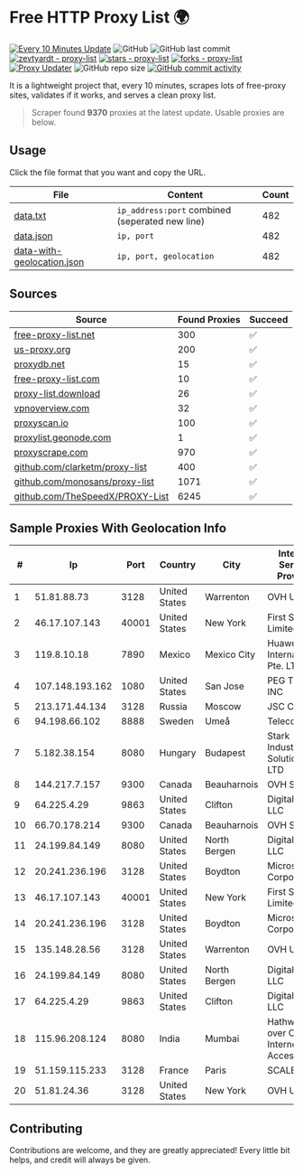 
# Free HTTP Proxy List 🌍

[![Every 10 Minutes Update](https://github.com/mertguvencli/http-proxy-list/actions/workflows/main.yml/badge.svg?branch=main)](https://github.com/mertguvencli/http-proxy-list/actions/workflows/main.yml)
![GitHub](https://img.shields.io/github/license/mertguvencli/http-proxy-list)
![GitHub last commit](https://img.shields.io/github/last-commit/mertguvencli/http-proxy-list)
[![zevtyardt - proxy-list](https://img.shields.io/static/v1?label=zevtyardt&message=proxy-list&color=blue&logo=github)](https://github.com/zevtyardt/proxy-list "Go to GitHub repo")
[![stars - proxy-list](https://img.shields.io/github/stars/zevtyardt/proxy-list?style=social)](https://github.com/zevtyardt/proxy-list)
[![forks - proxy-list](https://img.shields.io/github/forks/zevtyardt/proxy-list?style=social)](https://github.com/zevtyardt/proxy-list)
[![Proxy Updater](https://github.com/zevtyardt/proxy-list/workflows/Proxy%20Updater/badge.svg)](https://github.com/zevtyardt/proxy-list/actions?query=workflow:"Proxy+Updater")
![GitHub repo size](https://img.shields.io/github/repo-size/zevtyardt/proxy-list)
[![GitHub commit activity](https://img.shields.io/github/commit-activity/m/zevtyardt/proxy-list?logo=commits)](https://github.com/zevtyardt/proxy-list/commits/main)

It is a lightweight project that, every 10 minutes, scrapes lots of free-proxy sites, validates if it works, and serves a clean proxy list.

> Scraper found **9370** proxies at the latest update. Usable proxies are below.

## Usage

Click the file format that you want and copy the URL.

|File|Content|Count|
|----|-------|-----|
|[data.txt](https://raw.githubusercontent.com/mertguvencli/http-proxy-list/main/proxy-list/data.txt)|`ip_address:port` combined (seperated new line)|482|
|[data.json](https://raw.githubusercontent.com/mertguvencli/http-proxy-list/main/proxy-list/data.json)|`ip, port`|482|
|[data-with-geolocation.json](https://raw.githubusercontent.com/mertguvencli/http-proxy-list/main/proxy-list/data-with-geolocation.json)|`ip, port, geolocation`|482|

## Sources

|Source|Found Proxies|Succeed|
|------|-------------|-------|
|[free-proxy-list.net](https://free-proxy-list.net)|300|✅|
|[us-proxy.org](https://www.us-proxy.org)|200|✅|
|[proxydb.net](http://proxydb.net)|15|✅|
|[free-proxy-list.com](https://free-proxy-list.com/?page=&port=&type%5B%5D=http&type%5B%5D=https&up_time=0&search=Search)|10|✅|
|[proxy-list.download](https://www.proxy-list.download/HTTP)|26|✅|
|[vpnoverview.com](https://vpnoverview.com/privacy/anonymous-browsing/free-proxy-servers)|32|✅|
|[proxyscan.io](https://www.proxyscan.io)|100|✅|
|[proxylist.geonode.com](https://proxylist.geonode.com/api/proxy-list?limit=300&page=1&sort_by=lastChecked&sort_type=desc&protocols=http,https)|1|✅|
|[proxyscrape.com](https://api.proxyscrape.com/v2/?request=displayproxies&protocol=http&timeout=10000&country=all&ssl=all&anonymity=all)|970|✅|
|[github.com/clarketm/proxy-list](https://raw.githubusercontent.com/clarketm/proxy-list/master/proxy-list-raw.txt)|400|✅|
|[github.com/monosans/proxy-list](https://raw.githubusercontent.com/monosans/proxy-list/main/proxies/http.txt)|1071|✅|
|[github.com/TheSpeedX/PROXY-List](https://raw.githubusercontent.com/TheSpeedX/PROXY-List/master/http.txt)|6245|✅|


## Sample Proxies With Geolocation Info

|#|Ip|Port|Country|City|Internet Service Provider|
|-|--|----|-------|----|-------------------------|
|1|51.81.88.73|3128|United States|Warrenton|OVH US LLC|
|2|46.17.107.143|40001|United States|New York|First Server Limited|
|3|119.8.10.18|7890|Mexico|Mexico City|Huawei International Pte. LTD|
|4|107.148.193.162|1080|United States|San Jose|PEG TECH INC|
|5|213.171.44.134|3128|Russia|Moscow|JSC Comcor|
|6|94.198.66.102|8888|Sweden|Umeå|Telecom3|
|7|5.182.38.154|8080|Hungary|Budapest|Stark Industries Solutions LTD|
|8|144.217.7.157|9300|Canada|Beauharnois|OVH SAS|
|9|64.225.4.29|9863|United States|Clifton|DigitalOcean, LLC|
|10|66.70.178.214|9300|Canada|Beauharnois|OVH SAS|
|11|24.199.84.149|8080|United States|North Bergen|DigitalOcean, LLC|
|12|20.241.236.196|3128|United States|Boydton|Microsoft Corporation|
|13|46.17.107.143|40001|United States|New York|First Server Limited|
|14|20.241.236.196|3128|United States|Boydton|Microsoft Corporation|
|15|135.148.28.56|3128|United States|Warrenton|OVH US LLC|
|16|24.199.84.149|8080|United States|North Bergen|DigitalOcean, LLC|
|17|64.225.4.29|9863|United States|Clifton|DigitalOcean, LLC|
|18|115.96.208.124|8080|India|Mumbai|Hathway IP over Cable Internet Access|
|19|51.159.115.233|3128|France|Paris|SCALEWAY|
|20|51.81.24.36|3128|United States|New York|OVH US LLC|



## Contributing

Contributions are welcome, and they are greatly appreciated! Every
little bit helps, and credit will always be given.

